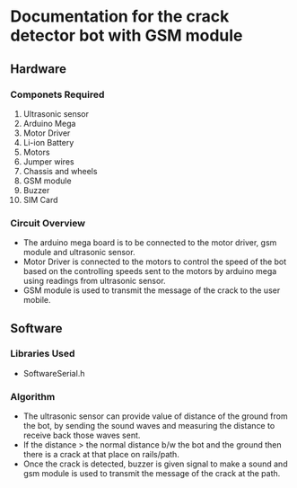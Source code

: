 # Documentation for the crack detector bot with GSM module

## Hardware

### Componets Required 

1. Ultrasonic sensor
2. Arduino Mega
3. Motor Driver
4. Li-ion Battery
5. Motors
6. Jumper wires
7. Chassis and wheels
8. GSM module
9. Buzzer
10. SIM Card

### Circuit Overview
- The arduino mega board is to be connected to the motor driver, gsm module and ultrasonic sensor.
- Motor Driver is connected to the motors to control the speed of the bot based on the controlling speeds sent to the motors by arduino mega using readings from ultrasonic sensor.
- GSM module is used to transmit the message of the crack to the user mobile.

## Software

### Libraries Used
- SoftwareSerial.h

### Algorithm 
- The ultrasonic sensor can provide value of distance of the ground from the bot, by sending the sound waves and measuring the distance to receive back those waves sent.
- If the distance > the normal distance b/w the bot and the ground then there is a crack at that place on rails/path.
- Once the crack is detected, buzzer is given signal to make a sound and gsm module is used to transmit the message of the crack at the path.

